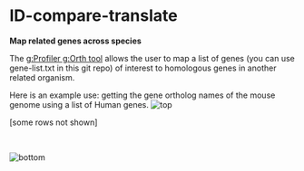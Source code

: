 # ID-compare-translate


**Map related genes across species**
&nbsp;

The
[g:Profiler g:Orth tool](https://biit.cs.ut.ee/gprofiler/orth "g:Profiler tool")
allows the user to map a list of genes (you can use gene-list.txt in this git repo) of interest to homologous genes in another related organism.

Here is an example use: getting the gene ortholog names of the mouse genome using a list of Human genes.
![top](https://github.com/programweb/ID-compare-translate/assets/12736699/458b4151-39df-4650-80a2-9ca3781842cd)
&nbsp;

[some rows not shown]
&nbsp;

&nbsp;

![bottom](https://github.com/programweb/ID-compare-translate/assets/12736699/cbed767d-207d-4fe4-a917-2c17124552f9)
